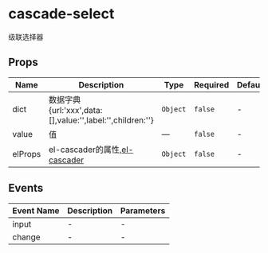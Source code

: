 # cascade-select

级联选择器

## Props

<!-- @vuese:cascade-select:props:start -->
|Name|Description|Type|Required|Default|
|---|---|---|---|---|
|dict|数据字典<br/> {url:'xxx',data:[],value:'',label:'',children:''}|`Object`|`false`|-|
|value|值|—|`false`|-|
|elProps|el-cascader的属性,[el-cascader](https://element.eleme.cn/#/zh-CN/component/cascader)|`Object`|`false`|-|

<!-- @vuese:cascade-select:props:end -->


## Events

<!-- @vuese:cascade-select:events:start -->
|Event Name|Description|Parameters|
|---|---|---|
|input|-|-|
|change|-|-|

<!-- @vuese:cascade-select:events:end -->


